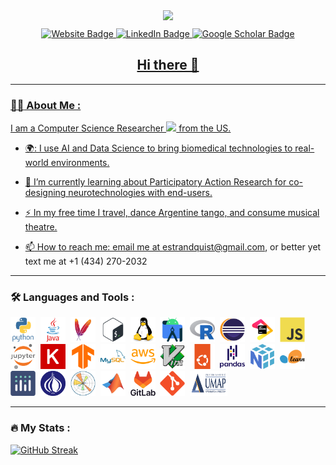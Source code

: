 <div id="header" align="center">
  <img src="https://media1.giphy.com/media/v1.Y2lkPTc5MGI3NjExcWxyaXRnbzZscGpydmVrYjdyb2dlMXh4c2FlMXd4OTRmc3UzYTV2MyZlcD12MV9pbnRlcm5hbF9naWZfYnlfaWQmY3Q9Zw/LMcB8XospGZO8UQq87/giphy.gif" width="250"/>
</div>

<!-- <br>  This adds extra spacing -->
<div style="height: 10px;"></div> <!-- This adds smaller spacing -->


<div id="badges" align="center">

<a href="https://elliestrandquist.com/">
    <img src="https://img.shields.io/badge/elliestrandquist.com-purple?style=for-the-badge" alt="Website Badge" width="150"/>
</a>
  
<a href="https://www.linkedin.com/in/gabrielle-strandquist-phd-0798a8134">
    <img src="https://img.shields.io/badge/LinkedIn-blue?style=for-the-badge&logo=linkedin&logoColor=white" alt="LinkedIn Badge" width="70"/>
  </a>

  <a href="https://scholar.google.com/citations?user=OHoyw8AAAAAJ&hl=en">
    <img src="https://img.shields.io/badge/Google_Scholar-red?style=for-the-badge&logo=google-scholar&logoColor=white" alt="Google Scholar Badge" width="125"/>
</div>

<div align="center">
  <h2>Hi there 👋</h2>
</div>

---

### :woman_technologist: About Me :
I am a Computer Science Researcher <img src="https://media.giphy.com/media/WUlplcMpOCEmTGBtBW/giphy.gif" width="30"> from the US.
- 🌍: I use AI and Data Science to bring biomedical technologies to real-world environments.

- :seedling: I’m currently learning about Participatory Action Research for co-designing neurotechnologies with end-users.

- :zap: In my free time I travel, dance Argentine tango, and consume musical theatre.

- :mailbox: How to reach me: email me at estrandquist@gmail.com, or better yet text me at +1 (434) 270-2032


---

### :hammer_and_wrench: Languages and Tools :
<div>
<img src="https://github.com/devicons/devicon/blob/master/icons/python/python-original-wordmark.svg" title="Python" alt="Python" width="40" height="40"/>&nbsp;
<img src="https://github.com/devicons/devicon/blob/master/icons/java/java-original-wordmark.svg" title="Java" alt="Java" width="40" height="40"/>&nbsp;
  <img src="https://github.com/devicons/devicon/blob/master/icons/maven/maven-original.svg" title="Maven" alt="Maven" width="40" height="40"/>&nbsp;
  <img src="https://github.com/devicons/devicon/blob/master/icons/bash/bash-original.svg" title="Bash" alt="Bash" width="40" height="40"/>&nbsp;
  <img src="https://github.com/devicons/devicon/blob/master/icons/linux/linux-original.svg" title="Linux" alt="Linux" width="40" height="40"/>&nbsp;
  <img src="https://github.com/devicons/devicon/blob/master/icons/androidstudio/androidstudio-original.svg" title="AndroidStudio" alt="AndroidStudio" width="40" height="40"/>&nbsp;
  <img src="https://github.com/devicons/devicon/blob/master/icons/r/r-original.svg" title="R" alt="R " width="40" height="40"/>&nbsp;
  <img src="https://github.com/devicons/devicon/blob/master/icons/eclipse/eclipse-original.svg"  title="Eclipse" alt="Eclipse" width="40" height="40"/>&nbsp;
  <img src="https://github.com/devicons/devicon/blob/master/icons/jetbrains/jetbrains-original.svg" title="jetbrains" alt="jetbrains" width="40" height="40"/>&nbsp;
  <img src="https://github.com/devicons/devicon/blob/master/icons/javascript/javascript-original.svg" title="JavaScript" alt="JavaScript" width="40" height="40"/>&nbsp;
  <img src="https://github.com/devicons/devicon/blob/master/icons/jupyter/jupyter-original-wordmark.svg" title="Jupyter" alt="Jupyter" width="40" height="40"/>&nbsp;
  <img src="https://github.com/devicons/devicon/blob/master/icons/keras/keras-original.svg" title="Keras"  alt="Keras" width="40" height="40"/>&nbsp;
  <img src="https://github.com/devicons/devicon/blob/master/icons/tensorflow/tensorflow-original.svg" title="TensorFlow" alt="TensorFlow" width="40" height="40"/>&nbsp;
  <img src="https://github.com/devicons/devicon/blob/master/icons/mysql/mysql-original-wordmark.svg" title="MySQL"  alt="MySQL" width="40" height="40"/>&nbsp;
  <img src="https://github.com/devicons/devicon/blob/master/icons/amazonwebservices/amazonwebservices-plain-wordmark.svg" title="AWS" alt="AWS" width="40" height="40"/>&nbsp;
<img src="https://github.com/devicons/devicon/blob/master/icons/vim/vim-original.svg" title="Vim" alt="Vim" width="40" height="40"/>&nbsp;
<img src="https://github.com/devicons/devicon/blob/master/icons/ubuntu/ubuntu-original.svg" title="Ubuntu" alt="Ubuntu" width="40" height="40"/>&nbsp;
<img src="https://github.com/devicons/devicon/blob/master/icons/pandas/pandas-original-wordmark.svg" title="Pandas" alt="Pandas" width="40" height="40"/>&nbsp;
<img src="https://github.com/devicons/devicon/blob/master/icons/numpy/numpy-original.svg" title="Numpy" alt="Numpy" width="40" height="40"/>&nbsp;
<img src="https://github.com/devicons/devicon/blob/master/icons/scikitlearn/scikitlearn-original.svg" title="Scikitlearn" alt="Scikitlearn" width="40" height="40"/>&nbsp;
<img src="https://github.com/devicons/devicon/blob/master/icons/plotly/plotly-original.svg" title="Plotly" alt="Plotly" width="40" height="40"/>&nbsp;
<img src="https://github.com/devicons/devicon/blob/master/icons/perl/perl-original.svg" title="Perl" alt="Perl" width="40" height="40"/>&nbsp;
<img src="https://github.com/devicons/devicon/blob/master/icons/matplotlib/matplotlib-original.svg" title="Matplotlib" alt="Matplotlib" width="40" height="40"/>&nbsp;
<img src="https://github.com/devicons/devicon/blob/master/icons/matlab/matlab-original.svg" title="Matlab" alt="Matlab" width="40" height="40"/>&nbsp;
  <img src="https://github.com/devicons/devicon/blob/master/icons/gitlab/gitlab-original-wordmark.svg" title="GitLab" alt="GitLab" width="40" height="40"/>&nbsp;
  <img src="https://github.com/devicons/devicon/blob/master/icons/git/git-plain.svg" title="Git" alt="Git" width="40" height="40"/>&nbsp;
  <img src="https://github.com/lmcinnes/umap/blob/master/doc/logo_large.png" title="UMAP" **alt="UMAP" width="60" height="40"/>
</div>


---

### :fire: My Stats :
[![GitHub Streak](http://github-readme-streak-stats.herokuapp.com?user=strandquistg&theme=dark&background=000000)](https://git.io/streak-stats)

<!--
https://media1.giphy.com/media/v1.Y2lkPTc5MGI3NjExcWxyaXRnbzZscGpydmVrYjdyb2dlMXh4c2FlMXd4OTRmc3UzYTV2MyZlcD12MV9pbnRlcm5hbF9naWZfYnlfaWQmY3Q9Zw/LMcB8XospGZO8UQq87/giphy.gif

https://media0.giphy.com/media/v1.Y2lkPTc5MGI3NjExZnk1NHJ1NmFoY2VjMGx5MmF1OXVlbjZkajd6eHY5YWswMGQ4b2dtZyZlcD12MV9pbnRlcm5hbF9naWZfYnlfaWQmY3Q9Zw/L1R1tvI9svkIWwpVYr/giphy.gif

</a>
  <a href="https://elliestrandquist.com/">
    <img src="https://img.shields.io/badge/Website-purple?style=for-the-badge&logo=world&logoColor=white" alt="Website Badge" width="65"/>
</a>

<a href="mailto:estrandquist@gmail.com">
    <img src="https://img.shields.io/badge/Email-black?style=for-the-badge&logo=gmail&logoColor=white" alt="Email Badge" width="70"/>
</a>

<div align="center">
<img src="https://komarev.com/ghpvc/?username=strandquistg&style=flat-square&color=blue" alt="" width="100"/>
</div>

-->

<!--
**strandquistg/strandquistg** is a ✨ _special_ ✨ repository because its `README.md` (this file) appears on your GitHub profile.

Here are some ideas to get you started:

- 🔭 I’m currently working on ...
- 🌱 I’m currently learning ...
- 👯 I’m looking to collaborate on ...
- 🤔 I’m looking for help with ...
- 💬 Ask me about ...
- 📫 How to reach me: ...
- 😄 Pronouns: ...
- ⚡ Fun fact: ...
-->
